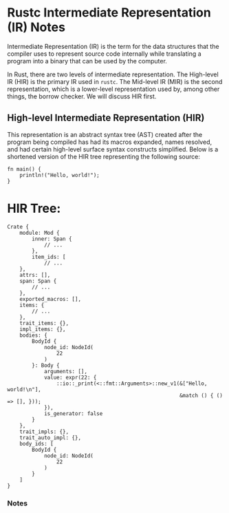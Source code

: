 # Rustc Intermediate Representation (IR) Notes

Intermediate Representation (IR) is the term for the data structures that the
compiler uses to represent source code internally while translating a program
into a binary that can be used by the computer.

In Rust, there are two levels of intermediate representation. The High-level
IR (HIR) is the primary IR used in `rustc`. The Mid-level IR (MIR) is the
second representation, which is a lower-level representation used by, among
other things, the borrow checker. We will discuss HIR first.

## High-level Intermediate Representation (HIR)

This representation is an abstract syntax tree (AST) created after the program
being compiled has had its macros expanded, names resolved, and had certain
high-level surface syntax constructs simplified. Below is a shortened version
of the HIR tree representing the following source:

```
fn main() {
    println!("Hello, world!");
}
```

# HIR Tree:

```
Crate {
    module: Mod {
        inner: Span {
            // ...
        },
        item_ids: [
            // ...
    },
    attrs: [],
    span: Span {
        // ...
    },
    exported_macros: [],
    items: {
        // ...
    },
    trait_items: {},
    impl_items: {},
    bodies: {
        BodyId {
            node_id: NodeId(
                22
            )
        }: Body {
            arguments: [],
            value: expr(22: {
                ::io::_print(<::fmt::Arguments>::new_v1(&["Hello, world!\n"],
                                                        &match () { () => [], }));
            }),
            is_generator: false
        }
    },
    trait_impls: {},
    trait_auto_impl: {},
    body_ids: [
        BodyId {
            node_id: NodeId(
                22
            )
        }
    ]
}
```

### Notes


